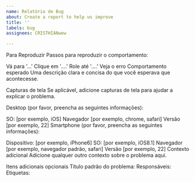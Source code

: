 ```yaml
---
name: Relatório de Bug
about: Create a report to help us improve
title: ''
labels: bug
assignees: CRISTHIANwew

---
```


Para Reproduzir
Passos para reproduzir o comportamento:

Vá para '...'
Clique em '....'
Role até '....'
Veja o erro
Comportamento esperado
Uma descrição clara e concisa do que você esperava que acontecesse.

Capturas de tela
Se aplicável, adicione capturas de tela para ajudar a explicar o problema.

Desktop (por favor, preencha as seguintes informações):

SO: [por exemplo, iOS]
Navegador [por exemplo, chrome, safari]
Versão [por exemplo, 22]
Smartphone (por favor, preencha as seguintes informações):

Dispositivo: [por exemplo, iPhone6]
SO: [por exemplo, iOS8.1]
Navegador [por exemplo, navegador padrão, safari]
Versão [por exemplo, 22]
Contexto adicional
Adicione qualquer outro contexto sobre o problema aqui.

Itens adicionais opcionais
Título padrão do problema:
Responsáveis:
Etiquetas:
